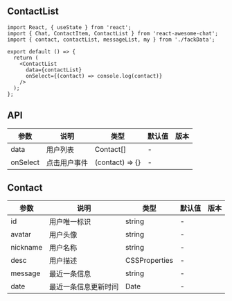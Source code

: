 <!--
 * @Description: your description
 * @Module: module.name
 * @Author: Draco
 * @Email: Draco.coder@gmail.com
 * @Github: https://github.com/draco-china
 * @Date: 2021-06-26 01:14:29
 * @LastEditTime: 2021-06-26 01:19:05
-->

## ContactList

```tsx
import React, { useState } from 'react';
import { Chat, ContactItem, ContactList } from 'react-awesome-chat';
import { contact, contactList, messageList, my } from './fackData';

export default () => {
  return (
    <ContactList
      data={contactList}
      onSelect={(contact) => console.log(contact)}
    />
  );
};
```

## API

| 参数     | 说明         | 类型            | 默认值 | 版本 |
| -------- | ------------ | --------------- | ------ | ---- |
| data     | 用户列表     | Contact[]       | -      |      |
| onSelect | 点击用户事件 | (contact) => {} | -      |      |

## Contact

| 参数     | 说明                 | 类型          | 默认值 | 版本 |
| -------- | -------------------- | ------------- | ------ | ---- |
| id       | 用户唯一标识         | string        | -      |      |
| avatar   | 用户头像             | string        | -      |      |
| nickname | 用户名称             | string        | -      |      |
| desc     | 用户描述             | CSSProperties | -      |      |
| message  | 最近一条信息         | string        | -      |      |
| date     | 最近一条信息更新时间 | Date          | -      |      |
